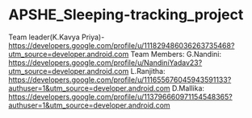 # APSHE_Sleeping-tracking_project
Team leader(K.Kavya Priya)-https://developers.google.com/profile/u/111829486036263735468?utm_source=developer.android.com
Team Members:
G.Nandini: https://developers.google.com/profile/u/NandiniYadav23?utm_source=developer.android.com
L.Ranjitha: https://developers.google.com/profile/u/111655676045943591133?authuser=1&utm_source=developer.android.com
D.Mallika: https://developers.google.com/profile/u/113796660971154548365?authuser=1&utm_source=developer.android.com
